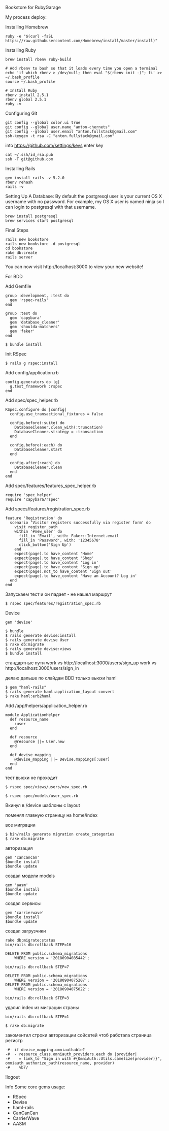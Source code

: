 Bookstore for RubyGarage

My process deploy:

Installing Homebrew
````
ruby -e "$(curl -fsSL https://raw.githubusercontent.com/Homebrew/install/master/install)"
````
Installing Ruby
````
brew install rbenv ruby-build

# Add rbenv to bash so that it loads every time you open a terminal
echo 'if which rbenv > /dev/null; then eval "$(rbenv init -)"; fi' >> ~/.bash_profile
source ~/.bash_profile

# Install Ruby
rbenv install 2.5.1
rbenv global 2.5.1
ruby -v
````
Configuring Git
````
git config --global color.ui true
git config --global user.name "anton-chernets"
git config --global user.email "anton.fullstack@gmail.com"
ssh-keygen -t rsa -C "anton.fullstack@gmail.com"
````
into https://github.com/settings/keys enter key
````
cat ~/.ssh/id_rsa.pub
ssh -T git@github.com
````

Installing Rails

````
gem install rails -v 5.2.0
rbenv rehash
rails -v
````

Setting Up A Database: 
By default the postgresql user is your current OS X username with no password. For example, my OS X user is named ninja so I can login to postgresql with that username.

````
brew install postgresql
brew services start postgresql
````

Final Steps
````
rails new bookstore
rails new bookstore -d postgresql
cd bookstore
rake db:create
rails server
````

You can now visit http://localhost:3000 to view your new website!

For BDD

Add Gemfile

````
group :development, :test do
  gem 'rspec-rails'
end

group :test do
  gem 'capybara'
  gem 'database_cleaner'
  gem 'shoulda-matchers'
  gem 'faker'
end
````

````
$ bundle install
````

Init RSpec

````
$ rails g rspec:install
````

Add config/application.rb
````
config.generators do |g|
  g.test_framework :rspec
end
````

Add spec/spec_helper.rb
````
RSpec.configure do |config|
  config.use_transactional_fixtures = false

  config.before(:suite) do
    DatabaseCleaner.clean_with(:truncation)
    DatabaseCleaner.strategy = :transaction
  end

  config.before(:each) do
    DatabaseCleaner.start
  end

  config.after(:each) do
    DatabaseCleaner.clean
  end
end
````

Add spec/features/features_spec_helper.rb
````
require 'spec_helper'
require 'capybara/rspec'
````

Add specs/features/registration_spec.rb
````
feature 'Registration' do
  scenario 'Visitor registers successfully via register form' do
    visit register_path
    within '#new_user' do
      fill_in 'Email', with: Faker::Internet.email
      fill_in 'Password', with: '12345678'
      click_button('Sign Up')
    end
    expect(page).to have_content 'Home'
    expect(page).to have_content 'Shop'
    expect(page).to have_content 'Log in'
    expect(page).to have_content 'Sign up'
    expect(page).not_to have_content 'Sign out'
    expect(page).to have_content 'Have an Account? Log in'
  end
end
````

Запускаем тест и он падает - не нашел маршрут
````
$ rspec spec/features/registration_spec.rb
````

Device

````
gem 'devise'
````

````
$ bundle
$ rails generate devise:install
$ rails generate devise User
$ rake db:migrate
$ rails generate devise:views
$ bundle install
````
стандартные пути
work vs http://localhost:3000/users/sign_up
work vs http://localhost:3000/users/sign_in

делаю дальше по слайдам  BDD только вьюхи haml
``````
$ gem "haml-rails"
$ rails generate haml:application_layout convert
$ rake haml:erb2haml
``````

Add /app/helpers/application_helper.rb
``````
module ApplicationHelper
  def resource_name
    :user
  end

  def resource
    @resource ||= User.new
  end

  def devise_mapping
    @devise_mapping ||= Devise.mappings[:user]
  end
end

``````

тест вьюхи не проходит
``````
$ rspec spec/views/users/new_spec.rb
``````

``````
$ rspec spec/models/user_spec.rb
``````
Вкинул в /device шаблоны с layout

поменял главную страницу на home/index

все миграции
``````
$ bin/rails generate migration create_categories
$ rake db:migrate
``````

авторизация
``````
gem 'cancancan'
$bundle install
$bundle update
``````

создал модели models

``````
gem 'aasm'
$bundle install
$bundle update
``````
создал сервисы

``````
gem 'carrierwave'
$bundle install
$bundle update
``````
создал загрузчики

``````
rake db:migrate:status
bin/rails db:rollback STEP=16
``````

``````
DELETE FROM public.schema_migrations
	WHERE version = '20180904085442';
``````
``````
bin/rails db:rollback STEP=7
``````
``````
DELETE FROM public.schema_migrations
	WHERE version = '20180904075207';
DELETE FROM public.schema_migrations
	WHERE version = '20180904075022';
``````
``````
bin/rails db:rollback STEP=3
``````
удалил index из миграции страны
``````
bin/rails db:rollback STEP=1
``````
``````
$ rake db:migrate
``````

закоментил строки авторизации сойсетей чтоб работала страница регистр
``````
-#- if devise_mapping.omniauthable?
-#  - resource_class.omniauth_providers.each do |provider|
-#    = link_to "Sign in with #{OmniAuth::Utils.camelize(provider)}", omniauth_authorize_path(resource_name, provider)
-#    %br/
``````

!logout

Info
Some core gems usage:

* RSpec
* Devise
* haml-rails
* CanCanCan
* CarrierWave
* AASM